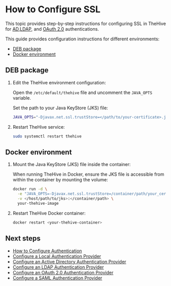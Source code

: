 # How to Configure SSL

This topic provides step-by-step instructions for configuring SSL in TheHive for [AD](ad.md),[LDAP](ldap.md), and [OAuth 2.0](oauth2.md) authentications.

This guide provides configuration instructions for different environments:

* [DEB package](#deb-package)
* [Docker environment](#docker-environment)

## DEB package

1. Edit the TheHive environment configuration:

    Open the `/etc/default/thehive` file and uncomment the `JAVA_OPTS` variable. 
    
    Set the path to your Java KeyStore (JKS) file:

    ``` bash
    JAVA_OPTS="-Djavax.net.ssl.trustStore=</path/to/your-certificate>.jks -Djavax.net.ssl.trustStorePassword=<your-password>"
    ```

2. Restart TheHive service:

    ``` bash
    sudo systemctl restart thehive
    ```

## Docker environment

1. Mount the Java KeyStore (JKS) file inside the container:

    When running TheHive in Docker, ensure the JKS file is accessible from within the container by mounting the volume:

    ``` bash
    docker run -d \
      -e "JAVA_OPTS=-Djavax.net.ssl.trustStore=/container/path/your_certificate.jks -Djavax.net.ssl.trustStorePassword=<yourPassword>" \
      -v </host/path/to/jks>:</container/path> \
      your-thehive-image
    ```

2. Restart TheHive Docker container:

     ``` bash
    docker restart <your-thehive-container>
     ```

## Next steps

* [How to Configure Authentication](configure-authentication.md)
* [Configure a Local Authentication Provider](local.md)
* [Configure an Active Directory Authentication Provider](ad.md)
* [Configure an LDAP Authentication Provider](ldap.md)
* [Configure an OAuth 2.0 Authentication Provider](oauth2.md)
* [Configure a SAML Authentication Provider](saml.md)